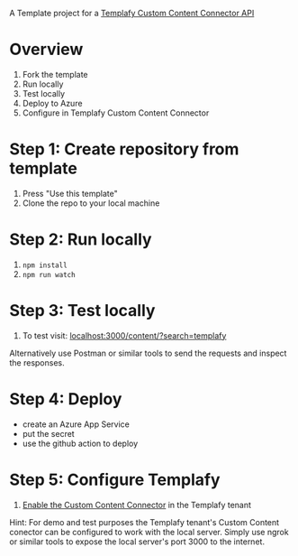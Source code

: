 A Template project for a [Templafy Custom Content Connector API](https://support.templafy.com/hc/en-us/articles/4688349602077)


# Overview

1. Fork the template
1. Run locally
1. Test locally
1. Deploy to Azure 
1. Configure in Templafy Custom Content Connector

# Step 1: Create repository from template
1. Press "Use this template"
1. Clone the repo to your local machine

# Step 2: Run locally

1. `npm install`
2. `npm run watch` 

# Step 3: Test locally

1. To test visit: [localhost:3000/content/?search=templafy](http://localhost:3000/content/?search=templafy)

Alternatively use Postman or similar tools to send the requests and inspect the responses.

# Step 4: Deploy 

* create an Azure App Service
* put the secret
* use the github action to deploy

# Step 5: Configure Templafy 

1. [Enable the Custom Content Connector](https://support.templafy.com/hc/en-us/articles/4688364239645) in the Templafy tenant

Hint: For demo and test purposes the Templafy tenant's Custom Content conector can be configured to work with the local server. Simply use ngrok or similar tools to expose the local server's port 3000 to the internet.
